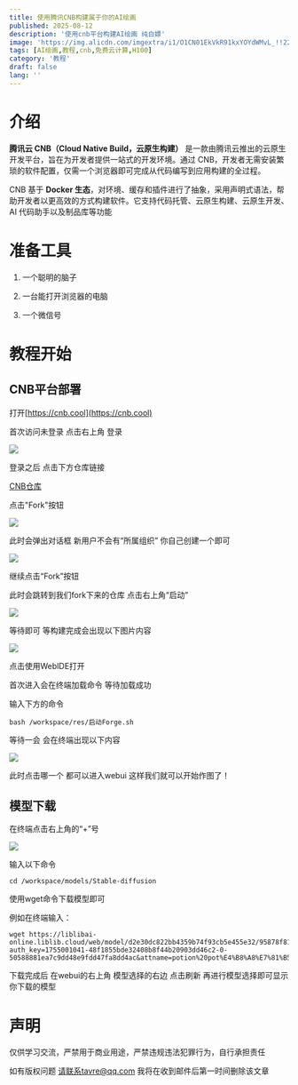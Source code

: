 ```yaml
---
title: 使用腾讯CNB构建属于你的AI绘画
published: 2025-08-12
description: '使用cnb平台构建AI绘画 纯白嫖'
image: 'https://img.alicdn.com/imgextra/i1/O1CN01EkVkR91kxYOYdWMvL_!!2215879134750-0-fleamarket.jpg'
tags: [AI绘画,教程,cnb,免费云计算,H100]
category: '教程'
draft: false 
lang: ''
---
```


# 介绍

**腾讯云 CNB（Cloud Native Build，云原生构建）** 是一款由腾讯云推出的云原生开发平台，旨在为开发者提供一站式的开发环境。通过 CNB，开发者无需安装繁琐的软件配置，仅需一个浏览器即可完成从代码编写到应用构建的全过程。

CNB 基于 **Docker 生态**，对环境、缓存和插件进行了抽象，采用声明式语法，帮助开发者以更高效的方式构建软件。它支持代码托管、云原生构建、云原生开发、AI 代码助手以及制品库等功能

# 准备工具

1. 一个聪明的脑子

2. 一台能打开浏览器的电脑

3. 一个微信号

# 教程开始

## CNB平台部署

打开[https://cnb.cool](https://cnb.cool)

首次访问未登录 点击右上角 登录

![](https://img.alicdn.com/imgextra/i2/O1CN01rkj1Ew1kxYOX3w7Hp_!!2215879134750-49-fleamarket.webp)

登录之后 点击下方仓库链接

[CNB仓库](https://cnb.cool/beilinmo/SD-WebUI_ForgeUI-EasyJoy)

点击"Fork"按钮

![](https://img.alicdn.com/imgextra/i2/O1CN01B5qA7H1kxYOX3tyGK_!!2215879134750-49-fleamarket.webp)

此时会弹出对话框 新用户不会有“所属组织” 你自己创建一个即可

![](https://img.alicdn.com/imgextra/i2/O1CN01BjSqPy1kxYOZlXlvc_!!2215879134750-49-fleamarket.webp)

继续点击“Fork”按钮

此时会跳转到我们fork下来的仓库 点击右上角“启动”

![](https://img.alicdn.com/imgextra/i3/O1CN01RRcygn1kxYOZAn5Gn_!!2215879134750-49-fleamarket.webp)

等待即可 等构建完成会出现以下图片内容

![](https://img.alicdn.com/imgextra/i4/O1CN01L4hBVF1kxYOSi2OyW_!!2215879134750-49-fleamarket.webp)

点击使用WebIDE打开

首次进入会在终端加载命令 等待加载成功

输入下方的命令

```
bash /workspace/res/启动Forge.sh
```

等待一会 会在终端出现以下内容

![](https://img.alicdn.com/imgextra/i2/O1CN012zTtbR1kxYOZlZ75O_!!2215879134750-49-fleamarket.webp)

此时点击哪一个 都可以进入webui 这样我们就可以开始作图了！

## 模型下载

在终端点击右上角的“+”号

![](https://img.alicdn.com/imgextra/i3/O1CN0166A4mj1kxYOSi0K4B_!!2215879134750-49-fleamarket.webp)

输入以下命令

```
cd /workspace/models/Stable-diffusion
```

使用wget命令下载模型即可

例如在终端输入：

```
wget https://liblibai-online.liblib.cloud/web/model/d2e30dc822bb4359b74f93cb5e455e32/95878f817cc37c557013662341ca02b991e4ff04ae33719345fd09cb1d22923a.safetensors?auth_key=1755001041-48f1855bde32408b8f44b20903dd46c2-0-50588881ea7c9dd48e9fdd47fa8dd4ac&attname=potion%20pot%E4%B8%A8%E7%81%B5%E8%8D%AF%E9%94%85_3.0.safetensors
```

下载完成后 在webui的右上角 模型选择的右边 点击刷新 再进行模型选择即可显示你下载的模型

# 声明

仅供学习交流，严禁用于商业用途，严禁违规违法犯罪行为，自行承担责任

如有版权问题 请联系tavre@qq.com 我将在收到邮件后第一时间删除该文章
